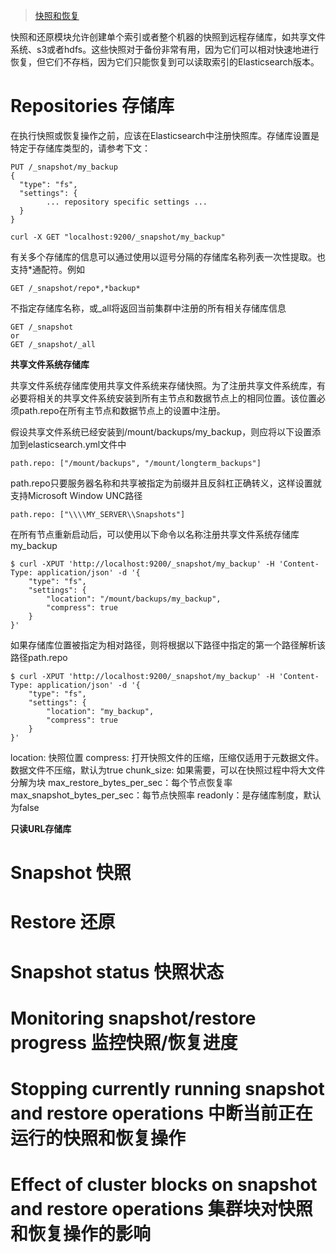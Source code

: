 > [快照和恢复](https://www.elastic.co/guide/en/elasticsearch/reference/5.6/modules-snapshots.html)

快照和还原模块允许创建单个索引或者整个机器的快照到远程存储库，如共享文件系统、s3或者hdfs。这些快照对于备份非常有用，因为它们可以相对快速地进行恢复，但它们不存档，因为它们只能恢复到可以读取索引的Elasticsearch版本。

# Repositories 存储库
在执行快照或恢复操作之前，应该在Elasticsearch中注册快照库。存储库设置是特定于存储库类型的，请参考下文：
```
PUT /_snapshot/my_backup
{
  "type": "fs",
  "settings": {
        ... repository specific settings ...
  }
}

curl -X GET "localhost:9200/_snapshot/my_backup"
```
有关多个存储库的信息可以通过使用以逗号分隔的存储库名称列表一次性提取。也支持*通配符。例如
```
GET /_snapshot/repo*,*backup*
```

不指定存储库名称，或_all将返回当前集群中注册的所有相关存储库信息
```
GET /_snapshot
or
GET /_snapshot/_all
```

**共享文件系统存储库**

共享文件系统存储库使用共享文件系统来存储快照。为了注册共享文件系统库，有必要将相关的共享文件系统安装到所有主节点和数据节点上的相同位置。该位置必须path.repo在所有主节点和数据节点上的设置中注册。

假设共享文件系统已经安装到/mount/backups/my_backup，则应将以下设置添加到elasticsearch.yml文件中
```
path.repo: ["/mount/backups", "/mount/longterm_backups"]
```
path.repo只要服务器名称和共享被指定为前缀并且反斜杠正确转义，这样设置就支持Microsoft Window UNC路径
```
path.repo: ["\\\\MY_SERVER\\Snapshots"]
```

在所有节点重新启动后，可以使用以下命令以名称注册共享文件系统存储库my_backup
```
$ curl -XPUT 'http://localhost:9200/_snapshot/my_backup' -H 'Content-Type: application/json' -d '{
    "type": "fs",
    "settings": {
        "location": "/mount/backups/my_backup",
        "compress": true
    }
}'
```

如果存储库位置被指定为相对路径，则将根据以下路径中指定的第一个路径解析该路径path.repo
```
$ curl -XPUT 'http://localhost:9200/_snapshot/my_backup' -H 'Content-Type: application/json' -d '{
    "type": "fs",
    "settings": {
        "location": "my_backup",
        "compress": true
    }
}'
```
location: 快照位置
compress: 打开快照文件的压缩，压缩仅适用于元数据文件。数据文件不压缩，默认为true
chunk_size: 如果需要，可以在快照过程中将大文件分解为块
max_restore_bytes_per_sec：每个节点恢复率
max_snapshot_bytes_per_sec：每节点快照率
readonly：是存储库制度，默认为false

**只读URL存储库**

# Snapshot 快照
# Restore 还原
# Snapshot status 快照状态
# Monitoring snapshot/restore progress 监控快照/恢复进度
# Stopping currently running snapshot and restore operations 中断当前正在运行的快照和恢复操作
# Effect of cluster blocks on snapshot and restore operations 集群块对快照和恢复操作的影响
